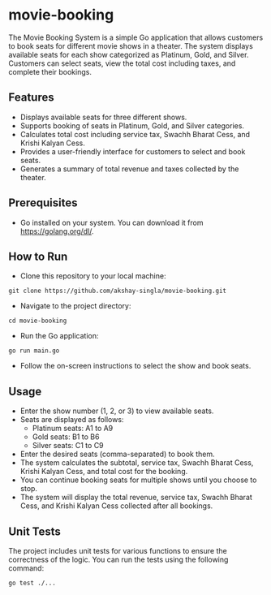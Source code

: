 # movie-booking

The Movie Booking System is a simple Go application that allows customers to book seats for different movie shows in a theater. The system displays available seats for each show categorized as Platinum, Gold, and Silver. Customers can select seats, view the total cost including taxes, and complete their bookings.

## Features

* Displays available seats for three different shows.
* Supports booking of seats in Platinum, Gold, and Silver categories.
* Calculates total cost including service tax, Swachh Bharat Cess, and Krishi Kalyan Cess.
* Provides a user-friendly interface for customers to select and book seats.
* Generates a summary of total revenue and taxes collected by the theater.


## Prerequisites
* Go installed on your system. You can download it from https://golang.org/dl/.

## How to Run
* Clone this repository to your local machine:
```
git clone https://github.com/akshay-singla/movie-booking.git
```

* Navigate to the project directory:
```
cd movie-booking
```

* Run the Go application:
```
go run main.go
```

* Follow the on-screen instructions to select the show and book seats.

## Usage
* Enter the show number (1, 2, or 3) to view available seats.
* Seats are displayed as follows:
    * Platinum seats: A1 to A9
    * Gold seats: B1 to B6
    * Silver seats: C1 to C9
* Enter the desired seats (comma-separated) to book them.
* The system calculates the subtotal, service tax, Swachh Bharat Cess, Krishi Kalyan Cess, and total cost for the booking.
* You can continue booking seats for multiple shows until you choose to stop.
* The system will display the total revenue, service tax, Swachh Bharat Cess, and Krishi Kalyan Cess collected after all bookings.

## Unit Tests
The project includes unit tests for various functions to ensure the correctness of the logic. You can run the tests using the following command:
```
go test ./... 
```